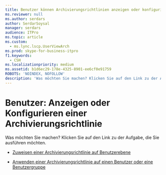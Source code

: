 ```yaml
---
title: Benutzer können Archivierungsrichtlinien anzeigen oder konfigurieren
ms.reviewer: null
ms.author: serdars
author: SerdarSoysal
manager: serdars
audience: ITPro
ms.topic: article
ms.custom:
  - ms.lync.lscp.UserViewArch
ms.prod: skype-for-business-itpro
f1.keywords:
  - CSH
ms.localizationpriority: medium
ms.assetid: b1d6ec29-178e-4325-8901-ee6cf0e91759
ROBOTS: 'NOINDEX, NOFOLLOW'
description: 'Was möchten Sie machen? Klicken Sie auf den Link zu der Aufgabe, die Sie ausführen möchten.'
---
```


# <a name="users-view-or-configure-archiving-policy"></a>Benutzer: Anzeigen oder Konfigurieren einer Archivierungsrichtlinie

Was möchten Sie machen? Klicken Sie auf den Link zu der Aufgabe, die Sie ausführen möchten.

- [Zuweisen einer Archivierungsrichtlinie auf Benutzerebene](/previous-versions/office/lync-server-2013/lync-server-2013-assign-a-per-user-archiving-policy)

- [Anwenden einer Archivierungsrichtlinie auf einen Benutzer oder eine Benutzergruppe](/previous-versions/office/lync-server-2013/lync-server-2013-applying-an-archiving-policy-to-users)